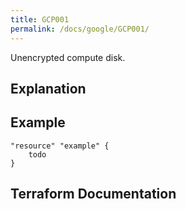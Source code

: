 ```yaml
---
title: GCP001
permalink: /docs/google/GCP001/
---
```


Unencrypted compute disk.

## Explanation

## Example

```
"resource" "example" {
	todo
}
```

## Terraform Documentation
